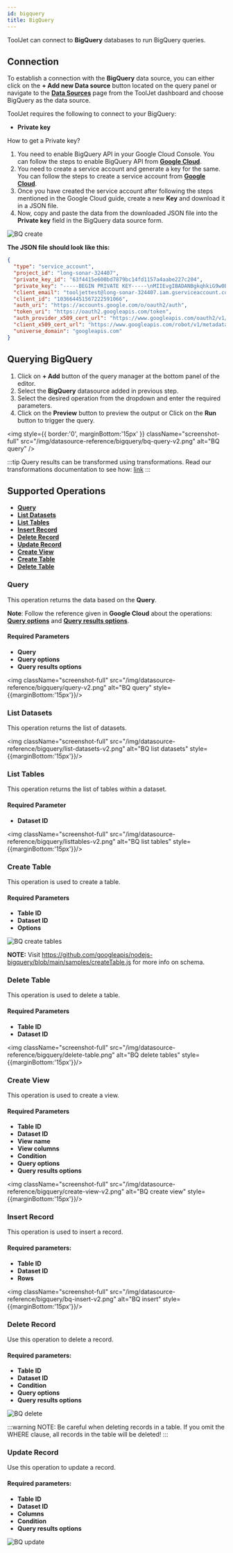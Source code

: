 ```yaml
---
id: bigquery
title: BigQuery
---
```


ToolJet can connect to **BigQuery** databases to run BigQuery queries.

<div style={{paddingTop:'24px'}}>

## Connection

To establish a connection with the **BigQuery** data source, you can either click on the **+ Add new Data source** button located on the query panel or navigate to the **[Data Sources](/docs/data-sources/overview)** page from the ToolJet dashboard and choose BigQuery as the data source.

ToolJet requires the following to connect to your BigQuery:

- **Private key**

How to get a Private key?

1. You need to enable BigQuery API in your Google Cloud Console. You can follow the steps to enable BigQuery API from **[Google Cloud](https://cloud.google.com/bigquery/docs/bigquery-web-ui)**.
2. You need to create a service account and generate a key for the same. You can follow the steps to create a service account from **[Google Cloud](https://cloud.google.com/iam/docs/creating-managing-service-accounts)**.
3. Once you have created the service account after following the steps mentioned in the Google Cloud guide, create a new **Key** and download it in a JSON file.
4. Now, copy and paste the data from the downloaded JSON file into the **Private key** field in the BigQuery data source form.

<img className="screenshot-full" src="/img/datasource-reference/bigquery/bq-create-v2.png" alt="BQ create" />

**The JSON file should look like this:**

```json
{
  "type": "service_account",
  "project_id": "long-sonar-324407",
  "private_key_id": "63f4415e600bd7879bc14fd1157a4aabe227c204",
  "private_key": "-----BEGIN PRIVATE KEY-----\nMIIEvgIBADANBgkqhkiG9w0BAQEFAASCBKgwggSkAgEAAoIBAQDRGgDmfwYcKp4q\n3ce4DkrKv0vTn/Jn2Z2vEHp+oOz5ebZqmE3v56c6YIvtVRblANILPrOsB5ZvkF5f\nEzZBXn7ZI3+dqKBrpxbJqF6bKTLENdgFZRTbXHtGDpmwX4A+ufir9QNoezRw0i5L\nnVZiVC54f/Qt/cKT8794qSnrxNX1TneZLGxJWou9VAl3xT9h2HdL56gYIuleWXDK\nnXkb3Leh9AMZCdFPMyC24MWefWrUbNkqJ7V8FHo7bMrAcFNuSoF2NfK1v6IPLkEs\nwAU0CJ9VSg6rrahQOqIJ04cdYs2OUh4lRvRB6pqlVvtl6EdJB6dHln1nDzpgHbnb\n+acfwEDnAgMBAAECggEAGs/mSKgGDQuL73wztU6j2X6RBwhN6XIWjZGj22PgLxcj\nxGRWLgp6v3oMxzhvcJrb1BRMrqTkbdbJuxA4F0a6JjaukPVD6Lnqqp37z5KHT3CG\nDB8LfxtLNU7+9wYv6Bspn0cSEk4mCcdxp0F8B6y6rrndgh41WopZRWwPk4tQUh1r\nor67AAYd3rtzGMLoghs+8UE+UYa8wbpsbmHEYgqvXQAkNsl8WdNwqmI0G4lf+pgx\n7Rm27LJrtdBBHc48RUhg2eiN05HLCsnwkrnSj0rLL/L7T1yoSfCSUuv1mTUesxQ1\nXUEsPQQTTsNsqKOxT71CzQLElrPfwZkN4Y/IOJqX3QKBgQD6u0idi2r54hMjBSuk\npLgXygH5AWfHc4QqMCui7HZrFOJ4U4AreI/zZrM3Gemgs+1l27wsUjoxADW2Egyq\nX5AVe94RKSV3cCIIty38VOUBVsgyxj38d8yWkpJKJ2FcAgqEzPDDo0TCaOEq01oA\nYqjkgBz7Sh4XhQ5xwzfnOPRPtQKBgQDVfsly/k03wAJo1xlUZeq9mAnba5Hz07x9\nJ3REAwrtOaD891rKbkqDZKdGHTMweFGeEW2Hx7Q5iRS4WDKFO14wgSHFTkkVoSKR\n2W7XMomUQPFojQwgkDhrxsGE8O1DqfQ0+A5AJn2ASv/cyVGE3V2xg2rGr/HWi6Wq\nUp4FxebXqwKBgQDNIcCNNG03N6EUe7xzHViIDfuDL4UqhvXQVky9JNzVSubmLtqj\ntiV/q7xgDlE36z0EorvXPwbg5B0NcsLt+PU2vnq2a4V9rD4MB2IWGZaqe8ea0toP\n3iuB3TTWelWLIxhcAhfQ15j/vTLLCNOPkShAmhgb902bTH6+0ErCX7RyKQKBgQCe\nDOeLpvF5VT8zaBILZgva4eRiOQdqz5RZvsyW0P3U0vX4cBIZjH7DOM+Q22sa9efO\nMi6490HX2kCpnDmCYon/NInQrHz0cz7JZINm8rXhOBa/hLO2o63xM8nt5gJwNjBg\nykaafSQpxtwWEj+0McD7+kMg5f4OC4HQTqtHsNONUwKBgAoWGGRPja068BPIiUMB\nezsdYPP5TdASiBeAEPaQXQHlJxPDu9KoKqM5xvWIdR8eH1z7cuQ3RP89hYT03/UT\nBvWXHk2MJQZK7BZDw9KMZAKexK9/qxwHS6i7HhErD+Au3UaRX8dfjJzX8WAwuAwp\nVDwHncN3n4mPFQl7eijnQZ/F\n-----END PRIVATE KEY-----\n",
  "client_email": "tooljettest@long-sonar-324407.iam.gserviceaccount.com",
  "client_id": "103664451567222591066",
  "auth_uri": "https://accounts.google.com/o/oauth2/auth",
  "token_uri": "https://oauth2.googleapis.com/token",
  "auth_provider_x509_cert_url": "https://www.googleapis.com/oauth2/v1/certs",
  "client_x509_cert_url": "https://www.googleapis.com/robot/v1/metadata/x509/tooljettest%40long-sonar-324407.iam.gserviceaccount.com",
  "universe_domain": "googleapis.com"
}
```

</div>

<div style={{paddingTop:'24px'}}>

## Querying BigQuery

1. Click on **+ Add** button of the query manager at the bottom panel of the editor.
2. Select the **BigQuery** datasource added in previous step.
3. Select the desired operation from the dropdown and enter the required parameters.
4. Click on the **Preview** button to preview the output or Click on the **Run** button to trigger the query.

<div style={{textAlign: 'center'}}>

<img style={{ border:'0', marginBottom:'15px' }} className="screenshot-full" src="/img/datasource-reference/bigquery/bq-query-v2.png" alt="BQ query" />

</div>

:::tip
Query results can be transformed using transformations. Read our transformations documentation to see how: [link](/docs/beta/app-builder/custom-code/transform-data)
:::

</div>

<div style={{paddingTop:'24px'}}>

## Supported Operations

- **[Query](#query)**
- **[List Datasets](#list-datasets)**
- **[List Tables](#list-tables)**
- **[Insert Record ](#insert-record)**
- **[Delete Record ](#delete-record)**
- **[Update Record](#update-record)**
- **[Create View](#create-view)**
- **[Create Table](#create-table)**
- **[Delete Table](#create-table)**

### Query

This operation returns the data based on the **Query**.

**Note**: Follow the reference given in **Google Cloud** about the operations: **[Query options](https://cloud.google.com/bigquery/docs/reference/rest/v2/Job)** and **[Query results options](https://cloud.google.com/nodejs/docs/reference/bigquery/latest/overview#_google_cloud_bigquery_QueryResultsOptions_type)**.

#### Required Parameters

- **Query**
- **Query options**
- **Query results options**

<img className="screenshot-full" src="/img/datasource-reference/bigquery/query-v2.png" alt="BQ query" style={{marginBottom:'15px'}}/>

### List Datasets

This operation returns the list of datasets.

<img className="screenshot-full" src="/img/datasource-reference/bigquery/list-datasets-v2.png" alt="BQ list datasets" style={{marginBottom:'15px'}}/>

### List Tables

This operation returns the list of tables within a dataset.

#### Required Parameter

- **Dataset ID**

<img className="screenshot-full" src="/img/datasource-reference/bigquery/listtables-v2.png" alt="BQ list tables" style={{marginBottom:'15px'}}/>

### Create Table

This operation is used to create a table.

#### Required Parameters

- **Table ID**
- **Dataset ID**
- **Options**

<img className="screenshot-full" src="/img/datasource-reference/bigquery/create-table.png"  alt="BQ create tables"/>

**NOTE:** Visit https://github.com/googleapis/nodejs-bigquery/blob/main/samples/createTable.js for more info on schema.

### Delete Table

This operation is used to delete a table.

#### Required Parameters

- **Table ID**
- **Dataset ID**

<img className="screenshot-full" src="/img/datasource-reference/bigquery/delete-table.png" alt="BQ delete tables" style={{marginBottom:'15px'}}/>

### Create View

This operation is used to create a view.

#### Required Parameters

- **Table ID**
- **Dataset ID**
- **View name**
- **View columns**
- **Condition**
- **Query options**
- **Query results options**

<img className="screenshot-full" src="/img/datasource-reference/bigquery/create-view-v2.png" alt="BQ create view" style={{marginBottom:'15px'}}/>

### Insert Record

This operation is used to insert a record.

#### Required parameters:

- **Table ID**
- **Dataset ID**
- **Rows**

<img className="screenshot-full" src="/img/datasource-reference/bigquery/bq-insert-v2.png" alt="BQ insert" style={{marginBottom:'15px'}}/>

### Delete Record

Use this operation to delete a record.

#### Required parameters:

- **Table ID**
- **Dataset ID**
- **Condition**
- **Query options**
- **Query results options**

<img className="screenshot-full" src="/img/datasource-reference/bigquery/bq-delete-v2.png"  alt="BQ delete" />

:::warning
NOTE: Be careful when deleting records in a table. If you omit the WHERE clause, all records in the table will be deleted!
:::

### Update Record

Use this operation to update a record.

#### Required parameters:

- **Table ID**
- **Dataset ID**
- **Columns**
- **Condition**
- **Query results options**

<img className="screenshot-full" src="/img/datasource-reference/bigquery/bq-update-v2.png" alt="BQ update" />

</div>
